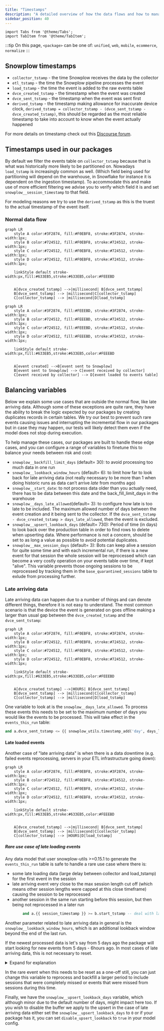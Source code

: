 ```yaml
---
title: "Timestamps"
description: "A detailed overview of how the data flows and how to manage variables for handling edge cases."
sidebar_position: 40
---
```

```mdx-code-block
import Tabs from '@theme/Tabs';
import TabItem from '@theme/TabItem';
```

:::tip
On this page, `<package>` can be one of: `unified`, `web`, `mobile`, `ecommerce`, `normalize`
:::

## Snowplow timestamps
- `collector_tstamp` - the time Snowplow receives the data by the collector
- `etl_tstamp` - the time the Snowplow pipeline processes the event
- `load_tstamp` - the time the event is added to the raw events table
- `dvce_created_tstamp` - the timestamp when the event was created
- `dvce_sent_tstamp` - the timestamp when the event was sent first
- `derived_tstamp` - the timestamp making allowance for inaccurate device clock, `derived_tstamp = collector_tstamp - (dvce_sent_tstamp - dvce_created_tstamp)`, this should be regarded as the most reliable timestamp to take into account to know when the event actually happened

For more details on timestamp check out this [Discourse forum](https://discourse.snowplow.io/t/which-timestamp-is-the-best-to-see-when-an-event-occurred/538).

## Timestamps used in our packages
By default we filter the events table on `collector_tstamp` because that is what was historically more likely to be partitioned on. Nowadays `load_tstamp` is increasingly common as well. (Which field being used for partitioning will depend on the warehouse, in Snowflake for instance it is dependent on the ingestion timestamp). To accommodate this and make use of more efficient filtering we advise you to verify which field it is and set `snowplow__session_timestamp` to that field.

For modeling reasons we try to use the `derived_tstamp` as this is the truest to the actual timestamp of the event itself.


### Normal data flow


```mermaid
graph LR
    style A color:#3F2874, fill:#F0EBF8, stroke:#3F2874, stroke-width:1px;
    style B color:#724512, fill:#F0EBF8, stroke:#724512, stroke-width:1px;
    style C color:#724512, fill:#F0EBF8, stroke:#724512, stroke-width:1px;
    style D color:#724512, fill:#F0EBF8, stroke:#724512, stroke-width:1px;

    linkStyle default stroke-width:px,fill:#633EB5,stroke:#633EB5,color:#FEEEBD


    A[dvce_created_tstamp] -->|millisecond| B[dvce_sent_tstamp]
    B[dvce_sent_tstamp] --> |millisecond|C[collector_tstamp]
    C[collector_tstamp] --> |millisecond|D[load_tstamp] 
```

```mermaid
graph LR
    style A color:#3F2874, fill:#FEEEBD, stroke:#3F2874, stroke-width:1px;
    style B color:#724512, fill:#FEEEBD, stroke:#724512, stroke-width:1px;
    style C color:#724512, fill:#FEEEBD, stroke:#724512, stroke-width:1px;
    style D color:#724512, fill:#FEEEBD, stroke:#724512, stroke-width:1px;
    
    linkStyle default stroke-width:px,fill:#633EB5,stroke:#633EB5,color:#FEEEBD


    A[event created] -->B[event sent to Snowplow]
    B[event sent to Snowplow] --> C[event received by collector]
    C[event received by collector] --> D[event loaded to events table] 
```

## Balancing variables

Below we explain some use cases that are outside the normal flow, like late arriving data. Although some of these exceptions are quite rare, they have the ability to break the logic expected by our packages by creating duplicates records in certain tables. We try our best to prevent such rare events causing issues and interrupting the incremental flow in our packages but in case they may happen, our tests will likely detect them even if the model does not stop during execution. 

To help manage these cases, our packages are built to handle these edge cases, and you can configure a range of variables to finetune this to balance your needs between risk and cost:

- `snowplow__backfill_limit_days` (default= 30): to avoid processing too much data in one run
- `snowplow__lookback_window_hours` (default= 6): to limit how far to look back for late arriving data (not really necessary to be more than 1 when doing historic runs as data can’t arrive _late_ from months ago)
- `snowplow__start_date`: to not process data older than you actually need, there has to be data between this date and the back_fill_limit_days in the warehouse
- `snowplow__days_late_allowed`(default= 3): to configure how late is too late to be included. The maximum allowed number of days between the event creation and it being sent to the collector. If the `dvce_sent_tstamp - dvce_created_tstamp > days_late_allowed`, then the event is excluded.  
- `snowplow__upsert_lookback_days` (default= 730): Period of time (in days) to look back over the production table in order to find rows to delete when upserting data. Where performance is not a concern, should be set to as long a value as possible to avoid potential duplicates.
- `snowplow__max_session_days` (default= 3): Bots can keep alive a session for quite some time and with each incremental run, if there is a new event for that session the whole session will be reprocessed which can become a very costly operation on your events table over time, if kept "alive". This variable prevents those ongoing sessions to be reprocessed by tracking them in the `base_quarantined_sessions` table to exlude from processing further.

### Late arriving data

Late arriving data can happen due to a number of things and can denote different things, therefore it is not easy to understand. The most common scenario is that the device the event is generated on goes offline making a larger than usual gap between the `dvce_created_tstamp` and the `dvce_sent_tstamp`:

```mermaid
graph LR
    style A color:#3F2874, fill:#F0EBF8, stroke:#3F2874, stroke-width:1px;
    style B color:#724512, fill:#F0EBF8, stroke:#724512, stroke-width:1px;
    style C color:#724512, fill:#F0EBF8, stroke:#724512, stroke-width:1px;
    style D color:#724512, fill:#F0EBF8, stroke:#724512, stroke-width:1px;

    linkStyle default stroke-width:px,fill:#633EB5,stroke:#633EB5,color:#FEEEBD


    A[dvce_created_tstamp] -->|HOURS| B[dvce_sent_tstamp]
    B[dvce_sent_tstamp] --> |millisecond|C[collector_tstamp]
    C[collector_tstamp] --> |millisecond|D[load_tstamp] 
```

One variable to look at is the `snowplow__days_late_allowed`. To process these events this needs to be set to the maximum number of days you would like the events to be processed. This will take effect in the `events_this_run` table:

```sql
and a.dvce_sent_tstamp <= {{ snowplow_utils.timestamp_add('day', days_late_allowed, 'a.dvce_created_tstamp') }}
```

#### Late loaded events
Another case of "late arriving data" is when there is a data downtime (e.g. failed events reprocessing, servers in your ETL infrastructure going down):


```mermaid
graph LR
    style A color:#3F2874, fill:#F0EBF8, stroke:#3F2874, stroke-width:1px;
    style B color:#724512, fill:#F0EBF8, stroke:#724512, stroke-width:1px;
    style C color:#724512, fill:#F0EBF8, stroke:#724512, stroke-width:1px;
    style D color:#724512, fill:#F0EBF8, stroke:#724512, stroke-width:1px;

    linkStyle default stroke-width:px,fill:#633EB5,stroke:#633EB5,color:#FEEEBD


    A[dvce_created_tstamp] -->|millisecond| B[dvce_sent_tstamp]
    B[dvce_sent_tstamp] --> |millisecond|C[collector_tstamp]
    C[collector_tstamp] --> |HOURS|D[load_tstamp] 
```

##### Rare use case of late loading events
Any data model that user snowplow-utils >=0.15.1 to generate the `events_this_run` table is safe to handle a rare use case where there is:
- some late loading data (large delay between collector and load_tstamp) for the first event in the session
- late arriving event very close to the max session length cut off (which means other session lengths were capped at this close timeframe) causing the session to be reprocessed
- another session in the same run starting before this session, but then being not reprocessed in a later run

```sql
        and a.{{ session_timestamp }} >= b.start_tstamp -- deal with late loading events
```

Another parameter related to late arriving data in general is the `snowplow__lookback_window_hours`, which is an additional lookback window beyond the end of the last run. 

If the newest processed data is let's say from 5 days ago the package will start looking for new events from 5 days - 6hours ago. In most cases of late arriving data, this is not necessary to reset.

<details>
<summary>Expand for explanation</summary>
Either the new event will arrive when it arrives and the package will process it as normal new event, just later, or if the late arriving event is due to a late loaded event (bigger gap between collector and load_tstamp due to some infrastructure issues for instance) even if the data model has been processed already during the time the late arriving data is not in the warehouse, there can be longer running sessions that produce new events in subsequent runs so that the reprocessing window will usually be large enough to reprocess those missed events. 
For more details on this they can check out the docs on the [incremental logic](https://docs.snowplow.io/docs/modeling-your-data/modeling-your-data-with-dbt/dbt-advanced-usage/dbt-incremental-logic/).
</details>

In the rare event when this needs to be reset as a one-off still, you can just change this variable to reprocess and backfill a larger period to include sessions that were completely missed or events that were missed from sessions during this time.

Finally, we have the `snowplow__upsert_lookback_days` variable, which although minor due to the default number of days, might impact here too. If you wish to disable the buffer we apply to the upsert in the case of late arriving data either set the `snowplow__upsert_lookback_days` to `0` or if your package has it, you can set `disable_upsert_lookback` to `true` in your model config.
